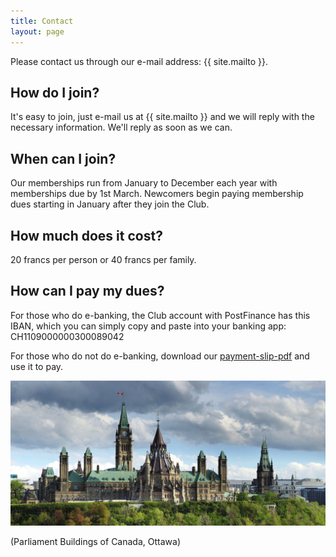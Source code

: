 ```yaml
---
title: Contact
layout: page
---
```


Please contact us through our e-mail address: {{ site.mailto }}.

## How do I join?
It's easy to join, just e-mail us at {{ site.mailto }} and we will reply with the necessary information.
We'll reply as soon as we can.

## When can I join?
Our memberships run from January to December each year with memberships due by 1st March. 
Newcomers begin paying membership dues starting in January after they join the Club.

## How much does it cost?
20 francs per person or 40 francs per family.

## How can I pay my dues?
For those who do e-banking, the Club account with PostFinance has this IBAN, which you can simply copy and paste into your banking app:
CH1109000000300089042

For those who do not do e-banking, download our [payment-slip-pdf](pdfs/ccbdues.pdf) and use it to pay.

![Parliament Buildings of Canada, Ottawa](images/parliament.jpg)

(Parliament Buildings of Canada, Ottawa)
